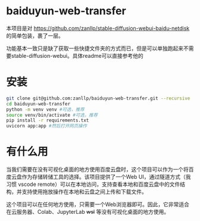 # baiduyun-web-transfer


本项目是对 https://github.com/zanllp/stable-diffusion-webui-baidu-netdisk 的简单包装，裹了一层。

功能基本一致只是缺了获取一些快捷文件夹的方式而已，但是可以单独跑起来不需要stable-diffusion-webui。具体readme可以直接参考他的



# 安装

```bash
git clone git@github.com:zanllp/baiduyun-web-transfer.git --recursive
cd baiduyun-web-transfer
python -m venv venv #可选，推荐
source venv/bin/activate #可选，推荐
pip install -r requirements.txt
uvicorn app:app #然后打开网页操作
```
# 有什么用
当我们需要在没有可视化桌面的地方使用百度云盘时，这个项目可以作为一个将百度云盘作为存储转储工具的选择。该项目提供了一个Web UI，通过隧道方式（我习惯 vscode remote）可以在本地访问，支持查看本地和百度云盘中的文件结构，并支持使用拖放操作在本地和云盘之间上传和下载文件。

这个项目可以在任何地方使用，只需要一个Web浏览器即可。因此，它非常适合在云服务器、Colab、JupyterLab ~~wsl~~ 等没有可视化桌面的地方使用。
